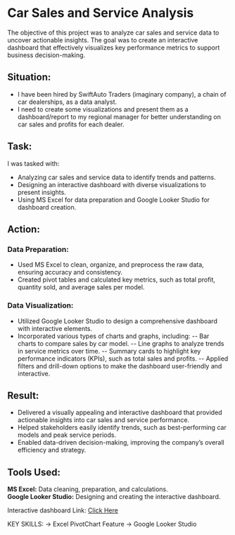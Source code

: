 # Car Sales and Service Analysis
The objective of this project was to analyze car sales and service data to uncover actionable insights. The goal was to create an interactive dashboard that effectively visualizes key performance metrics to support business decision-making.

## Situation:
- I have been hired by SwiftAuto Traders (imaginary company), a chain of car dealerships, as a data analyst. 
- I need to create some visualizations and present them as a dashboard/report to my regional manager for better understanding on car sales and profits for each dealer.

## Task:
I was tasked with:

- Analyzing car sales and service data to identify trends and patterns.
- Designing an interactive dashboard with diverse visualizations to present insights.
- Using MS Excel for data preparation and Google Looker Studio for dashboard creation.

## Action:
### Data Preparation:
- Used MS Excel to clean, organize, and preprocess the raw data, ensuring accuracy and consistency.
- Created pivot tables and calculated key metrics, such as total profit, quantity sold, and average sales per model.

### Data Visualization:
- Utilized Google Looker Studio to design a comprehensive dashboard with interactive elements.
- Incorporated various types of charts and graphs, including:
  -- Bar charts to compare sales by car model.
  -- Line graphs to analyze trends in service metrics over time.
  -- Summary cards to highlight key performance indicators (KPIs), such as total sales and profits.
  -- Applied filters and drill-down options to make the dashboard user-friendly and interactive.

## Result:
- Delivered a visually appealing and interactive dashboard that provided actionable insights into car sales and service performance.
- Helped stakeholders easily identify trends, such as best-performing car models and peak service periods.
- Enabled data-driven decision-making, improving the company’s overall efficiency and strategy.

## Tools Used:
**MS Excel:** Data cleaning, preparation, and calculations. <br>
**Google Looker Studio:** Designing and creating the interactive dashboard.

Interactive dashboard Link:
<a target="_blank" href="https://lookerstudio.google.com/reporting/31cb7832-556d-42ab-985b-6826b63eb779">Click Here</a>

KEY SKILLS:
-> Excel PivotChart Feature
-> Google Looker Studio
